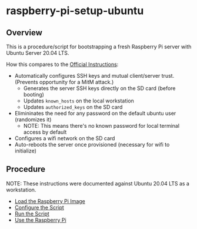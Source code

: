 raspberry-pi-setup-ubuntu
================

Overview
----------------

This is a procedure/script for bootstrapping a fresh Raspberry Pi server
with Ubuntu Server 20.04 LTS.

How this compares to the
[Official Instructions](https://ubuntu.com/tutorials/how-to-install-ubuntu-on-your-raspberry-pi):

* Automatically configures SSH keys and mutual client/server trust.
  (Prevents opportunity for a MitM attack.)
    * Generates the server SSH keys directly on the SD card (before booting)
    * Updates `known_hosts` on the local workstation
    * Updates `authorized_keys` on the SD card
* Elimininates the need for any password on the default ubuntu user (randomizes it)
    * NOTE: This means there's no known password for local terminal access by default
* Configures a wifi network on the SD card
* Auto-reboots the server once provisioned (necessary for wifi to initialize)


Procedure
----------------

NOTE: These instructions were documented against Ubuntu 20.04 LTS as a workstation.

* [Load the Raspberry Pi Image](docs/Load-the-Raspberry-Pi-Image.md)
* [Configure the Script](docs/Configure-the-Script.md)
* [Run the Script](docs/Run-the-Script.md)
* [Use the Raspberry Pi](docs/Use-the-Raspberry-Pi.md)


